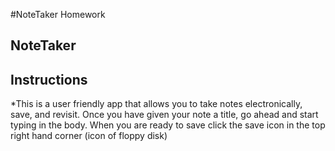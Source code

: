 #NoteTaker Homework     

## NoteTaker 


## Instructions

*This is a user friendly app that allows you to take notes electronically, save, and revisit. Once you have given your note a title, go ahead and start typing in the body.  When you are ready to save click the save icon in the top right hand corner (icon of floppy disk) 
